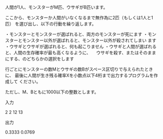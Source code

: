 人間が1人、モンスターがM匹、ウサギがB匹います。

ここから、モンスターか人間がいなくなるまで無作為に2匹（もしくは1人と1
匹）
を選び出し、以下の行動を繰り返します。

・モンスターとモンスターが選ばれると、両方のモンスターが死にます
・モンスターとモンスター以外が選ばれると、モンスター以外が殺されてしまい
ます
・ウサギとウサギが選ばれると、何も起こりません
・ウサギと人間が選ばれると、人間の生存確率が最も高くなるように、
　ウサギを殺す、またはそのままにする、のどちらかの選択をします

行ごとにモンスターの数Mとウサギの数Bがスペース区切りで与えられたときに、
最後に人間が生き残る確率Xを小数点以下4桁まで出力するプログラムを作成して
ください。

ただし、M、Bともに1000以下の整数とします。

入力

2 2
12 13


出力

0.3333
0.0769